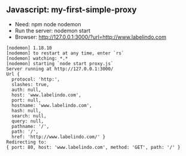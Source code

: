 ## Javascript: my-first-simple-proxy
* Need: npm node nodemon
* Run the server: nodemon start
* Browser: http://127.0.0.1:3000/?url=http://www.labelindo.com

```$ nodemon start
[nodemon] 1.18.10
[nodemon] to restart at any time, enter `rs`
[nodemon] watching: *.*
[nodemon] starting `node start proxy.js`
Server running at http://127.0.0.1:3000/
Url {
  protocol: 'http:',
  slashes: true,
  auth: null,
  host: 'www.labelindo.com',
  port: null,
  hostname: 'www.labelindo.com',
  hash: null,
  search: null,
  query: null,
  pathname: '/',
  path: '/',
  href: 'http://www.labelindo.com/' }
Redirecting to:
{ port: 80, host: 'www.labelindo.com', method: 'GET', path: '/' }
```
